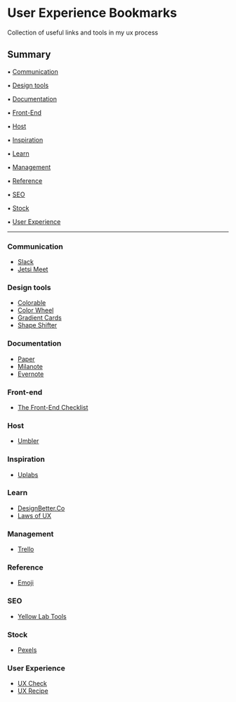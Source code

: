 # User Experience Bookmarks
Collection of useful links and tools in my ux process

## Summary 

:black_small_square: [Communication](#comu)

:black_small_square: [Design tools](#design)

:black_small_square: [Documentation](#doc)

:black_small_square: [Front-End](#front)

:black_small_square: [Host](#host)

:black_small_square: [Inspiration](#insp)

:black_small_square: [Learn](#learn)

:black_small_square: [Management](#manag)

:black_small_square: [Reference](#ref)

:black_small_square: [SEO](#seo)

:black_small_square: [Stock](#stock)

:black_small_square: [User Experience](#ux)

---

### <a name=comu>Communication</a> 
- [Slack](https://slack.com/)
- [Jetsi Meet](https://meet.jit.si/)

### <a name=design>Design tools</a>
- [Colorable](http://jxnblk.com/colorable/demos/text/)
- [Color Wheel](https://color.adobe.com/)
- [Gradient Cards](https://gradients.cssgears.com/)
- [Shape Shifter](https://shapeshifter.design/)


### <a name=doc>Documentation</a>
- [Paper](https://paper.dropbox.com)
- [Milanote](https://app.milanote.com)
- [Evernote](https://evernote.com)

### <a name=front>Front-end</a>
- [The Front-End Checklist](https://frontendchecklist.io/)

### <a name=host>Host</a>
- [Umbler](https://www.umbler.com/)

### <a name=insp>Inspiration</a>
- [Uplabs](https://www.uplabs.com/)

### <a name=learn>Learn</a>
- [DesignBetter.Co](https://www.designbetter.co/)
- [Laws of UX](https://lawsofux.com/)

### <a name=manag>Management</a> 
- [Trello](https://trello.com/)

### <a name=ref>Reference</a>
- [Emoji](https://www.webpagefx.com/tools/emoji-cheat-sheet/)

### <a name=seo>SEO</a>
- [Yellow Lab Tools](https://yellowlab.tools/)

### <a name=stock>Stock</a>
- [Pexels](https://www.pexels.com/)

### <a name=ux>User Experience</a>
- [UX Check](https://www.uxcheck.co/)
- [UX Recipe](http://uxrecipe.github.io/)




































